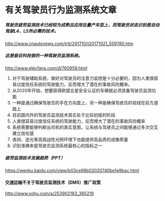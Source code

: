 # 有关驾驶员行为监测系统文章

##### 驾驶员疲劳监测技术已经较为成熟且应用在量产车型上，而驾驶员状态识别是自动驾驶L4、L5所必需的技术。

http://www.cnautonews.com/jrtt/201710/t20171021_559780.htm

##### 这是极目科技做的一种驾驶员监测系统。

http://www.elecfans.com/d/760959.html

1. 对于驾驶辅助系统，做好对驾驶员的注意力监控是十分必要的，因为人类很容易过度信任系统的驾驶能力，反而增大了潜在的事故风险概率。
2. 从2020年开始，想要获得欧盟五星安全认证的车辆就必须具备驾驶员监测功能
3. 一种是通过确保驾驶员的手在方向盘上，另一种是确保驾驶员的视线在前方道路上
4. 目前国内外的驾驶员监测技术其实处于比较初级的阶段
5. 人类很容易过度信任系统的驾驶能力，反而增大了潜在的事故风险概率
6. 系统需要能够判断出司机的真实意图，让系统与驾驶员之间能够通过多次交互建立信任感
7. 夜间、逆光等高挑战性光照环境下也能提供高品质的成像质量
8. 识别准确率是驾驶员监测系统最核心的指标之一

##### 疲劳监测技术发展趋势（PPT）

https://wenku.baidu.com/view/b03ce98b02020740be1e9bac.html

#### 交通运输不关于驾驶员监测技术（DMS）推广政策

http://www.sohu.com/a/253902183_385219
